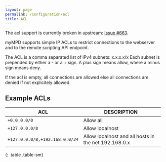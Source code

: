 ```yaml
---
layout: page
permalink: /configuration/acl
title: ACL
---
```


The acl support is currently broken in upstream: [Issue #663](https://github.com/jcorporation/myMPD/issues/663).

myMPD supports simple IP ACLs to restrict connections to the webserver and to the remote scripting API endpoint.

The ACL is a comma separated list of IPv4 subnets: x.x.x.x/x Each subnet is prepended by either a - or a + sign. A plus sign means allow, where a minus sign means deny.

If the acl is empty, all connections are allowed else all connections are denied if not explicitely allowed.

## Example ACLs

| ACL | DESCRIPTION |
| --- | ----------- |
| `+0.0.0.0/0`| Allow all |
| `+127.0.0.0/8`| Allow localhost |
| `+127.0.0.0/8,+192.168.0.0/24` | Allow localhost and all hosts in the net 192.168.0.x |
{: .table .table-sm}
